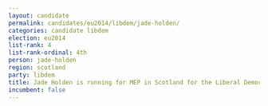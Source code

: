 ```yaml
---
layout: candidate
permalink: candidates/eu2014/libdem/jade-holden/
categories: candidate libdem
election: eu2014
list-rank: 4
list-rank-ordinal: 4th
person: jade-holden
region: scotland
party: libdem
title: Jade Holden is running for MEP in Scotland for the Liberal Democrats
incumbent: false
---
```

